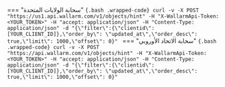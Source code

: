 === "سحابة الولايات المتحدة"
    ```{.bash .wrapped-code}
    curl -v -X POST "https://us1.api.wallarm.com/v1/objects/hint" -H "X-WallarmApi-Token: <YOUR_TOKEN>" -H "accept: application/json" -H "Content-Type: application/json" -d "{\"filter\":{\"clientid\": [YOUR_CLIENT_ID]},\"order_by\": \"updated_at\",\"order_desc\": true,\"limit\": 1000,\"offset\": 0}"
    ```
=== "سحابة الاتحاد الأوروبي"
    ```{.bash .wrapped-code}
    curl -v -X POST "https://api.wallarm.com/v1/objects/hint" -H "X-WallarmApi-Token: <YOUR_TOKEN>" -H "accept: application/json" -H "Content-Type: application/json" -d "{\"filter\":{\"clientid\": [YOUR_CLIENT_ID]},\"order_by\": \"updated_at\",\"order_desc\": true,\"limit\": 1000,\"offset\": 0}"
    ```